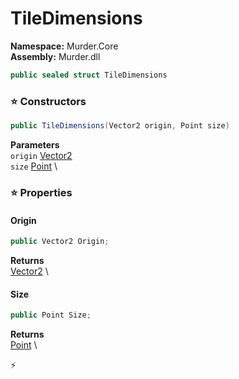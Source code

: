 # TileDimensions

**Namespace:** Murder.Core \
**Assembly:** Murder.dll

```csharp
public sealed struct TileDimensions
```

### ⭐ Constructors
```csharp
public TileDimensions(Vector2 origin, Point size)
```

**Parameters** \
`origin` [Vector2](https://learn.microsoft.com/en-us/dotnet/api/System.Numerics.Vector2?view=net-7.0) \
`size` [Point](../../Murder/Core/Geometry/Point.html) \

### ⭐ Properties
#### Origin
```csharp
public Vector2 Origin;
```

**Returns** \
[Vector2](https://learn.microsoft.com/en-us/dotnet/api/System.Numerics.Vector2?view=net-7.0) \
#### Size
```csharp
public Point Size;
```

**Returns** \
[Point](../../Murder/Core/Geometry/Point.html) \


⚡